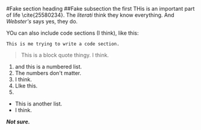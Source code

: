 #Fake section heading
##Fake subsection the first
THis is an important part of life \cite{25580234}. The _literati_ think they know everything. And *Webster's* says yes, they do. 

YOu can also include code sections (I think), like this:

    This is me trying to write a code section.

>This is a block quote thingy. I think.

1. and this is a numbered list.
3. The numbers don't matter. 
4. I think.
1. LIke this.
2. 

* This is another list.
* I think.

***Not sure.***

